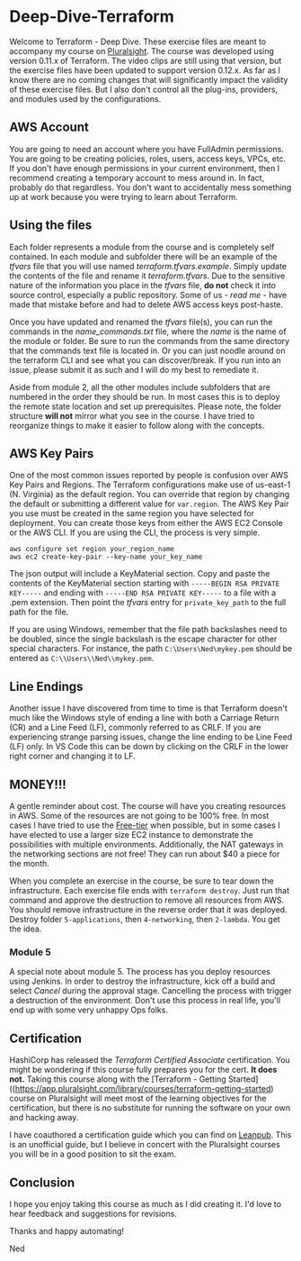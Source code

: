 # Deep-Dive-Terraform

Welcome to Terraform - Deep Dive.  These exercise files are meant to accompany my course on [Pluralsight](https://app.pluralsight.com/library/courses/deep-dive-terraform/).  The course was developed using version 0.11.x of Terraform.  The video clips are still using that version, but the exercise files have been updated to support version 0.12.x. As far as I know there are no coming changes that will significantly impact the validity of these exercise files.  But I also don't control all the plug-ins, providers, and modules used by the configurations. 

## AWS Account

You are going to need an account where you have FullAdmin permissions. You are going to be creating policies, roles, users, access keys, VPCs, etc. If you don't have enough permissions in your current environment, then I recommend creating a temporary account to mess around in. In fact, probably do that regardless. You don't want to accidentally mess something up at work because you were trying to learn about Terraform.

## Using the files

Each folder represents a module from the course and is completely self contained.  In each module and subfolder there will be an example of the *tfvars* file that you will use named *terraform.tfvars.example*.  Simply update the contents of the file and rename it *terraform.tfvars*.  Due to the sensitive nature of the information you place in the *tfvars* file, **do not** check it into source control, especially a public repository.  Some of us - *read me* - have made that mistake before and had to delete AWS access keys post-haste.

Once you have updated and renamed the *tfvars* file(s), you can run the commands in the *name_commands.txt* file, where the *name* is the name of the module or folder.  Be sure to run the commands from the same directory that the commands text file is located in.  Or you can just noodle around on the terraform CLI and see what you can discover/break.  If you run into an issue, please submit it as such and I will do my best to remediate it.

Aside from module 2, all the other modules include subfolders that are numbered in the order they should be run. In most cases this is to deploy the remote state location and set up prerequisites. Please note, the folder structure **will not** mirror what you see in the course. I have tried to reorganize things to make it easier to follow along with the concepts.

## AWS Key Pairs

One of the most common issues reported by people is confusion over AWS Key Pairs and Regions.  The Terraform configurations make use of us-east-1 (N. Virginia) as the default region.  You can override that region by changing the default or submitting a different value for `var.region`.  The AWS Key Pair you use must be created in the same region you have selected for deployment.  You can create those keys from either the AWS EC2 Console or the AWS CLI.  If you are using the CLI, the process is very simple.

```console
aws configure set region your_region_name
aws ec2 create-key-pair --key-name your_key_name
```

The json output will include a KeyMaterial section.  Copy and paste the contents of the KeyMaterial section starting with `-----BEGIN RSA PRIVATE KEY-----` and ending with `-----END RSA PRIVATE KEY-----` to a file with a .pem extension.  Then point the *tfvars* entry for `private_key_path` to the full path for the file.

If you are using Windows, remember that the file path backslashes need to be doubled, since the single backslash is the escape character for other special characters.  For instance, the path `C:\Users\Ned\mykey.pem` should be entered as `C:\\Users\\Ned\\mykey.pem`.

## Line Endings

Another issue I have discovered from time to time is that Terraform doesn't much like the Windows style of ending a line with both a Carriage Return (CR) and a Line Feed (LF), commonly referred to as CRLF.  If you are experiencing strange parsing issues, change the line ending to be Line Feed (LF) only.  In VS Code this can be down by clicking on the CRLF in the lower right corner and changing it to LF.

## MONEY!!!

A gentle reminder about cost.  The course will have you creating resources in AWS.  Some of the resources are not going to be 100% free.  In most cases I have tried to use the [Free-tier](https://aws.amazon.com/free/) when possible, but in some cases I have elected to use a larger size EC2 instance to demonstrate the possibilities with multiple environments. Additionally, the NAT gateways in the networking sections are not free! They can run about $40 a piece for the month.

When you complete an exercise in the course, be sure to tear down the infrastructure.  Each exercise file ends with `terraform destroy`.  Just run that command and approve the destruction to remove all resources from AWS. You should remove infrastructure in the reverse order that it was deployed. Destroy folder `5-applications`, then `4-networking`, then `2-lambda`. You get the idea.

### Module 5

A special note about module 5. The process has you deploy resources using Jenkins. In order to destroy the infrastructure, kick off a build and select *Cancel* during the approval stage. Cancelling the process with trigger a destruction of the environment. Don't use this process in real life, you'll end up with some very unhappy Ops folks.

## Certification

HashiCorp has released the *Terraform Certified Associate* certification.  You might be wondering if this course fully prepares you for the cert.  **It does not.**  Taking this course along with the [Terraform - Getting Started]((https://app.pluralsight.com/library/courses/terraform-getting-started) course on Pluralsight will meet most of the learning objectives for the certification, but there is no substitute for running the software on your own and hacking away.

I have coauthored a certification guide which you can find on [Leanpub](https://leanpub.com/terraform-certified/).  This is an unofficial guide, but I believe in concert with the Pluralsight courses you will be in a good position to sit the exam.

## Conclusion

I hope you enjoy taking this course as much as I did creating it.  I'd love to hear feedback and suggestions for revisions.

Thanks and happy automating!

Ned